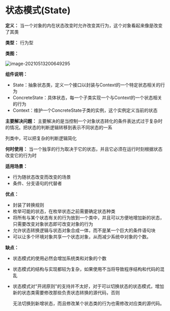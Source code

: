 # 状态模式(State)

**定义：** 当一个对象的内在状态改变时允许改变其行为，这个对象看起来像是改变了其类

**类型：** 行为型

**类图：** 

![image-20210513200649295](https://picgo-starry.oss-cn-beijing.aliyuncs.com/img/DesignPattern/State.jpg)

**组件说明：** 

- State：抽象状态类，定义一个接口以封装与Context的一个特定状态相关的行为
- ConcreteState：具体状态，每一个子类实现一个与Context的一个状态相关的行为
- Context：维护一个ConcreteState子类的实例，这个实例定义当前的状态

**主要解决问题：** 主要解决的是当控制一个对象状态转化的条件表达式过于复杂时的情况。把状态的判断逻辑转移到表示不同状态的一系

列类中，可以把复杂的判断逻辑简化

**何时使用：** 当一个独享的行为取决于它的状态，并且它必须在运行时刻根据状态改变它的行为时

**适用场景：** 

- 行为随状态改变而改变的场景
- 条件、分支语句的代替者

**优点：** 

- 封装了转换规则
- 枚举可能的状态，在枚举状态之前需要确定状态种类
- 将所有与某个状态有关的行为放到一个类中，并且可以方便地增加新的状态，只需要改变对象状态即可改变对象的行为
- 允许状态转换逻辑与状态对象合成一体，而不是某一个巨大的条件语句块
- 可以让多个环境对象共享一个状态对象，从而减少系统中对象的个数。

**缺点：** 

- 状态模式的使用必然会增加系统类和对象的个数

- 状态模式的结构与实现都较为复杂，如果使用不当将导致程序结构和代码的混乱

- 状态模式对"开闭原则"的支持并不太好，对于可以切换状态的状态模式，增加新的状态类需要修改那些负责状态转换的源代码，否则

  无法切换到新增状态，而且修改某个状态类的行为也需修改对应类的源代码。

